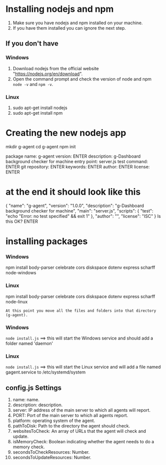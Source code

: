 # Installing nodejs and npm
1) Make sure you have nodejs and npm installed on your machine.
2) If you have them installed you can ignore the next step.

## If you don't have
### Windows
1) Download nodejs from the official website "https://nodejs.org/en/download".
2) Open the command prompt and check the version of node and npm `node -v` and `npm -v`.
### Linux
1) sudo apt-get install nodejs
2) sudo apt-get install npm

# Creating the new nodejs app
mkdir g-agent
cd g-agent
npm init

package name: g-agent
version: ENTER
description: g-Dashboard background checker for <YOUR> machine
entry point: server.js
test command: ENTER
git repository: ENTER
keywords: ENTER
author: ENTER
license: ENTER

# at the end it should look like this
{
  "name": "g-agent",
  "version": "1.0.0",
  "description": "g-Dashboard background checker for <YOUR> machine",
  "main": "server.js",
  "scripts": {
    "test": "echo \"Error: no test specified\" && exit 1"
  },
  "author": "",
  "license": "ISC"
}
Is this OK? ENTER

# installing packages
### Windows
npm install body-parser celebrate cors diskspace dotenv express scharff node-windows 
### Linux
npm install body-parser celebrate cors diskspace dotenv express scharff node-linux 

`At this point you move all the files and folders into that directory (g-agent).`

### Windows
`node install.js` ==> this will start the Windows service and should add a folder named 'daemon'
### Linux
`node install.js` ==> this will start the Linux service and will add a file named gagent.service to /etc/systemd/system


## config.js Settings
 1) name: name.
 2) description: description. 
 3) server: IP address of the main server to which all agents will report.
 4) PORT: Port of the main server to which all agents report.
 5) platform: operating system of the agent.
 6) pathToDisk: Path to the directory the agent should check.
 7) websitesToCheck: An array of URLs that the agent will check and update.
 8) isMemoryCheck: Boolean indicating whether the agent needs to do a memory check.
 9) secondsToCheckResources: Number.
10) secondsToUpdateResources: Number.
